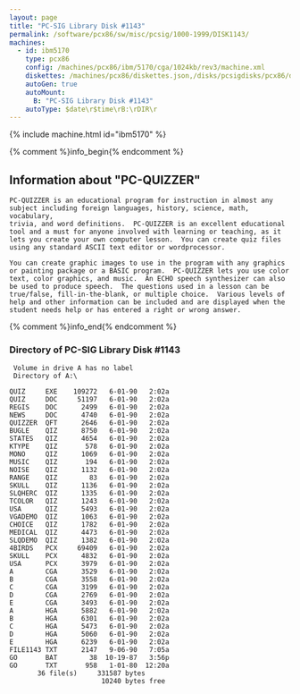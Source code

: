 ```yaml
---
layout: page
title: "PC-SIG Library Disk #1143"
permalink: /software/pcx86/sw/misc/pcsig/1000-1999/DISK1143/
machines:
  - id: ibm5170
    type: pcx86
    config: /machines/pcx86/ibm/5170/cga/1024kb/rev3/machine.xml
    diskettes: /machines/pcx86/diskettes.json,/disks/pcsigdisks/pcx86/diskettes.json
    autoGen: true
    autoMount:
      B: "PC-SIG Library Disk #1143"
    autoType: $date\r$time\rB:\rDIR\r
---
```


{% include machine.html id="ibm5170" %}

{% comment %}info_begin{% endcomment %}

## Information about "PC-QUIZZER"

    PC-QUIZZER is an educational program for instruction in almost any
    subject including foreign languages, history, science, math, vocabulary,
    trivia, and word definitions.  PC-QUIZZER is an excellent educational
    tool and a must for anyone involved with learning or teaching, as it
    lets you create your own computer lesson.  You can create quiz files
    using any standard ASCII text editor or wordprocessor.
    
    You can create graphic images to use in the program with any graphics
    or painting package or a BASIC program.  PC-QUIZZER lets you use color
    text, color graphics, and music.  An ECHO speech synthesizer can also
    be used to produce speech.  The questions used in a lesson can be
    true/false, fill-in-the-blank, or multiple choice.  Various levels of
    help and other information can be included and are displayed when the
    student needs help or has entered a right or wrong answer.
{% comment %}info_end{% endcomment %}


### Directory of PC-SIG Library Disk #1143

     Volume in drive A has no label
     Directory of A:\

    QUIZ     EXE    109272   6-01-90   2:02a
    QUIZ     DOC     51197   6-01-90   2:02a
    REGIS    DOC      2499   6-01-90   2:02a
    NEWS     DOC      4740   6-01-90   2:02a
    QUIZZER  QFT      2646   6-01-90   2:02a
    BUGLE    QIZ      8750   6-01-90   2:02a
    STATES   QIZ      4654   6-01-90   2:02a
    KTYPE    QIZ       578   6-01-90   2:02a
    MONO     QIZ      1069   6-01-90   2:02a
    MUSIC    QIZ       194   6-01-90   2:02a
    NOISE    QIZ      1132   6-01-90   2:02a
    RANGE    QIZ        83   6-01-90   2:02a
    SKULL    QIZ      1136   6-01-90   2:02a
    SLQHERC  QIZ      1335   6-01-90   2:02a
    TCOLOR   QIZ      1243   6-01-90   2:02a
    USA      QIZ      5493   6-01-90   2:02a
    VGADEMO  QIZ      1063   6-01-90   2:02a
    CHOICE   QIZ      1782   6-01-90   2:02a
    MEDICAL  QIZ      4473   6-01-90   2:02a
    SLQDEMO  QIZ      1382   6-01-90   2:02a
    4BIRDS   PCX     69409   6-01-90   2:02a
    SKULL    PCX      4832   6-01-90   2:02a
    USA      PCX      3979   6-01-90   2:02a
    A        CGA      3529   6-01-90   2:02a
    B        CGA      3558   6-01-90   2:02a
    C        CGA      3199   6-01-90   2:02a
    D        CGA      2769   6-01-90   2:02a
    E        CGA      3493   6-01-90   2:02a
    A        HGA      5882   6-01-90   2:02a
    B        HGA      6301   6-01-90   2:02a
    C        HGA      5473   6-01-90   2:02a
    D        HGA      5060   6-01-90   2:02a
    E        HGA      6239   6-01-90   2:02a
    FILE1143 TXT      2147   9-06-90   7:05a
    GO       BAT        38  10-19-87   3:56p
    GO       TXT       958   1-01-80  12:20a
           36 file(s)     331587 bytes
                           10240 bytes free
